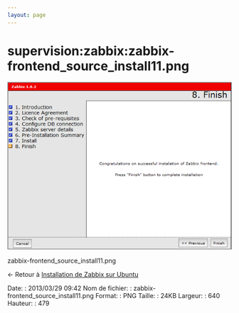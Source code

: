 ```yaml
---
layout: page
---
```


supervision:zabbix:zabbix-frontend\_source\_install11.png
=========================================================

[![zabbix-frontend\_source\_install11.png](../../../assets/media/supervision/zabbix/zabbix-frontend_source_install11.png@cache=&w=640&h=479 "zabbix-frontend_source_install11.png")](../../../assets/media/supervision/zabbix/zabbix-frontend_source_install11.png@cache= "Afficher le fichier original")

zabbix-frontend\_source\_install11.png

← Retour à [Installation de Zabbix sur
Ubuntu](../../../zabbix/zabbix-ubuntu-install.html "zabbix:zabbix-ubuntu-install")

Date:
:   2013/03/29 09:42
Nom de fichier:
:   zabbix-frontend\_source\_install11.png
Format:
:   PNG
Taille:
:   24KB
Largeur:
:   640
Hauteur:
:   479


